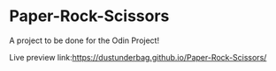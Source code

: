 # Paper-Rock-Scissors
A project to be done for the Odin Project!

Live preview link:https://dustunderbag.github.io/Paper-Rock-Scissors/